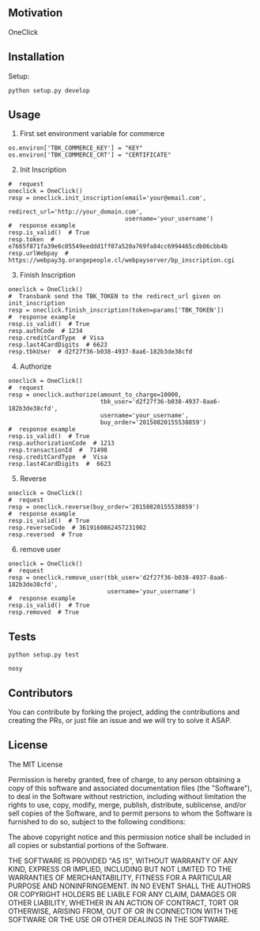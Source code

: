 
## Motivation

OneClick

## Installation

Setup:

  ```
  python setup.py develop
  ```

## Usage

1. First set environment variable for commerce

```
os.environ['TBK_COMMERCE_KEY'] = "KEY"
os.environ['TBK_COMMERCE_CRT'] = "CERTIFICATE"
```
2. Init Inscription

```
#  request
oneclick = OneClick()
resp = oneclick.init_inscription(email='your@email.com', 
                                 redirect_url='http://your_domain.com',
                                 username='your_username')
#  response example
resp.is_valid()  # True
resp.token  # e7665f871fa39e6c05549eeddd1ff07a520a769fa84cc6994465cdb06cbb4b
resp.urlWebpay  # https://webpay3g.orangepeople.cl/webpayserver/bp_inscription.cgi
```
3. Finish Inscription

```
oneclick = OneClick()
#  Transbank send the TBK_TOKEN to the redirect_url given on init_inscription
resp = oneclick.finish_inscription(token=params['TBK_TOKEN'])
#  response example
resp.is_valid()  # True
resp.authCode  # 1234
resp.creditCardType  # Visa
resp.last4CardDigits  # 6623
resp.tbkUser  # d2f27f36-b038-4937-8aa6-182b3de38cfd
```
4. Authorize

```
oneclick = OneClick()
#  request
resp = oneclick.authorize(amount_to_charge=10000, 
                          tbk_user='d2f27f36-b038-4937-8aa6-182b3de38cfd',
                          username='your_username', 
                          buy_order='20150820155538859')
#  response example
resp.is_valid()  # True
resp.authorizationCode  # 1213
resp.transactionId  #  71498
resp.creditCardType  #  Visa
resp.last4CardDigits  #  6623
```
5. Reverse

```
oneclick = OneClick()
#  request
resp = oneclick.reverse(buy_order='20150820155538859')
#  response example
resp.is_valid()  # True
resp.reverseCode  # 3619160862457231902
resp.reversed  # True
```
6. remove user

```
oneclick = OneClick()
#  request
resp = oneclick.remove_user(tbk_user='d2f27f36-b038-4937-8aa6-182b3de38cfd', 
                            username='your_username')
#  response example
resp.is_valid()  # True
resp.removed  # True
```


## Tests

  ```
  python setup.py test
  ```

  ```
  nosy
  ```  

## Contributors

You can contribute by forking the project, adding the contributions and creating the PRs, or just file an issue and we will try to solve it ASAP.


## License

The MIT License

Permission is hereby granted, free of charge, to any person obtaining a copy
of this software and associated documentation files (the "Software"), to deal
in the Software without restriction, including without limitation the rights
to use, copy, modify, merge, publish, distribute, sublicense, and/or sell
copies of the Software, and to permit persons to whom the Software is
furnished to do so, subject to the following conditions:

The above copyright notice and this permission notice shall be included in
all copies or substantial portions of the Software.

THE SOFTWARE IS PROVIDED "AS IS", WITHOUT WARRANTY OF ANY KIND, EXPRESS OR
IMPLIED, INCLUDING BUT NOT LIMITED TO THE WARRANTIES OF MERCHANTABILITY,
FITNESS FOR A PARTICULAR PURPOSE AND NONINFRINGEMENT. IN NO EVENT SHALL THE
AUTHORS OR COPYRIGHT HOLDERS BE LIABLE FOR ANY CLAIM, DAMAGES OR OTHER
LIABILITY, WHETHER IN AN ACTION OF CONTRACT, TORT OR OTHERWISE, ARISING FROM,
OUT OF OR IN CONNECTION WITH THE SOFTWARE OR THE USE OR OTHER DEALINGS IN
THE SOFTWARE.